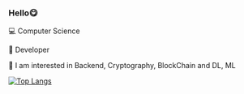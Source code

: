 ### Hello😋 



💻 Computer Science



🌱 Developer 



🤔 I am interested in Backend, Cryptography, BlockChain and DL, ML

[![Top Langs](https://github-readme-stats.vercel.app/api/top-langs/?username=imchanyang&hide=Makefile&theme=dark)](https://github.com/anuraghazra/github-readme-stats)


<!--
**imchanyang/imchanyang** is a ✨ _special_ ✨ repository because its `README.md` (this file) appears on your GitHub profile.

Here are some ideas to get you started:

- 🔭 I’m currently working on ...
- 🌱 I’m currently learning ...
- 👯 I’m looking to collaborate on ...
- 🤔 I’m looking for help with ...
- 💬 Ask me about ...
- 📫 How to reach me: ...
- 😄 Pronouns: ...
- ⚡ Fun fact: ...
-->
